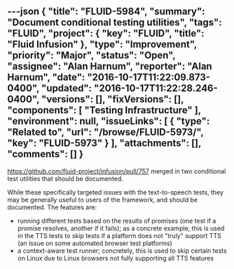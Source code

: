 ---json
{
  "title": "FLUID-5984",
  "summary": "Document conditional testing utilities",
  "tags": "FLUID",
  "project": {
    "key": "FLUID",
    "title": "Fluid Infusion"
  },
  "type": "Improvement",
  "priority": "Major",
  "status": "Open",
  "assignee": "Alan Harnum",
  "reporter": "Alan Harnum",
  "date": "2016-10-17T11:22:09.873-0400",
  "updated": "2016-10-17T11:22:28.246-0400",
  "versions": [],
  "fixVersions": [],
  "components": [
    "Testing Infrastructure"
  ],
  "environment": null,
  "issueLinks": [
    {
      "type": "Related to",
      "url": "/browse/FLUID-5973/",
      "key": "FLUID-5973"
    }
  ],
  "attachments": [],
  "comments": []
}
---
<https://github.com/fluid-project/infusion/pull/757> merged in two conditional test utilities that should be documented.

While these specifically targeted issues with the text-to-speech tests, they may be generally useful to users of the framework, and should be documented. The features are:

* running different tests based on the results of promises (one test if a promise resolves, another if it fails); as a concrete example, this is used in the TTS tests to skip tests if a platform does not "truly" support TTS (an issue on some automated browser test platforms)
* a context-aware test runner; concretely, this is used to skip certain tests on Linux due to Linux browsers not fully supporting all TTS features

        